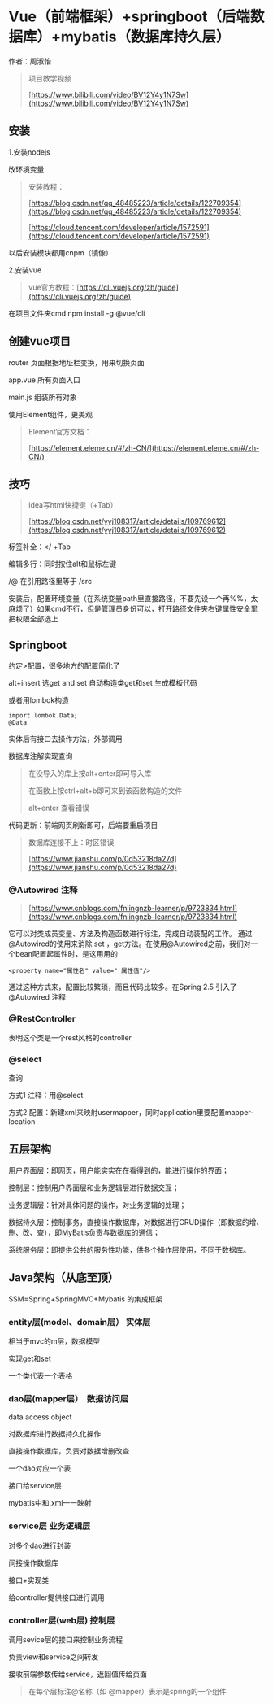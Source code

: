 # Vue（前端框架）+springboot（后端数据库）+mybatis（数据库持久层）
作者：周淑怡
> 项目教学视频
>
> [https://www.bilibili.com/video/BV12Y4y1N7Sw](https://www.bilibili.com/video/BV12Y4y1N7Sw)

## 安装

1.安装nodejs

改环境变量

> 安装教程：
>
> [https://blog.csdn.net/qq_48485223/article/details/122709354](https://blog.csdn.net/qq_48485223/article/details/122709354)
>
> [https://cloud.tencent.com/developer/article/1572591](https://cloud.tencent.com/developer/article/1572591)

以后安装模块都用cnpm（镜像）

2.安装vue

> vue官方教程：[https://cli.vuejs.org/zh/guide](https://cli.vuejs.org/zh/guide)

在项目文件夹cmd npm install -g @vue/cli

## 创建vue项目

router 页面根据地址栏变换，用来切换页面

app.vue 所有页面入口

main.js 组装所有对象

使用Element组件，更美观

> Element官方文档：
>
> [https://element.eleme.cn/#/zh-CN/](https://element.eleme.cn/#/zh-CN/)

## 技巧

> idea写html快捷键（+Tab）
>
> [https://blog.csdn.net/yyj108317/article/details/109769612](https://blog.csdn.net/yyj108317/article/details/109769612)

标签补全：</ +Tab

编辑多行：同时按住alt和鼠标左键

/@ 在引用路径里等于 /src

安装后，配置环境变量（在系统变量path里直接路径，不要先设一个再%%，太麻烦了）如果cmd不行，但是管理员身份可以，打开路径文件夹右键属性安全里把权限全部选上

## Springboot

约定>配置，很多地方的配置简化了

alt+insert 选get and set 自动构造类get和set 生成模板代码

或者用lombok构造

```
import lombok.Data;
@Data
```

实体后有接口去操作方法，外部调用

数据库注解实现查询

> 在没导入的库上按alt+enter即可导入库
>
> 在函数上按ctrl+alt+b即可来到该函数构造的文件
>
> alt+enter 查看错误

代码更新：前端网页刷新即可，后端要重启项目

> 数据库连接不上：时区错误
>
> [https://www.jianshu.com/p/0d53218da27d](https://www.jianshu.com/p/0d53218da27d)

### @Autowired 注释

> [https://www.cnblogs.com/fnlingnzb-learner/p/9723834.html](https://www.cnblogs.com/fnlingnzb-learner/p/9723834.html)

它可以对类成员变量、方法及构造函数进行标注，完成自动装配的工作。 通过 @Autowired的使用来消除 set ，get方法。在使用@Autowired之前，我们对一个bean配置起属性时，是这用用的

```
<property name="属性名" value=" 属性值"/>    
```

通过这种方式来，配置比较繁琐，而且代码比较多。在Spring 2.5 引入了 @Autowired 注释

### @RestController

表明这个类是一个rest风格的controller

### @select

查询

方式1 注释：用@select

方式2 配置：新建xml来映射usermapper，同时application里要配置mapper-location

## 五层架构

用户界面层：即网页，用户能实实在在看得到的，能进行操作的界面；

控制层：控制用户界面层和业务逻辑层进行数据交互；

业务逻辑层：针对具体问题的操作，对业务逻辑的处理；

数据持久层：控制事务，直接操作数据库，对数据进行CRUD操作（即数据的增、删、改、查），即MyBatis负责与数据库的通信；

系统服务层：即提供公共的服务性功能，供各个操作层使用，不同于数据库。

## Java架构（从底至顶）

SSM=Spring+SpringMVC+Mybatis 的集成框架

### entity层(model、domain层） 实体层

相当于mvc的m层，数据模型

实现get和set

一个类代表一个表格

### dao层(mapper层）  数据访问层

data access object

对数据库进行数据持久化操作

直接操作数据库，负责对数据增删改查

一个dao对应一个表

接口给service层

mybatis中和.xml一一映射

### service层 业务逻辑层

对多个dao进行封装

间接操作数据库

接口+实现类

给controller提供接口进行调用

### controller层(web层) 控制层

调用sevice层的接口来控制业务流程

负责view和service之间转发

接收前端参数传给service，返回值传给页面

> 在每个层标注@名称（如 @mapper）表示是spring的一个组件